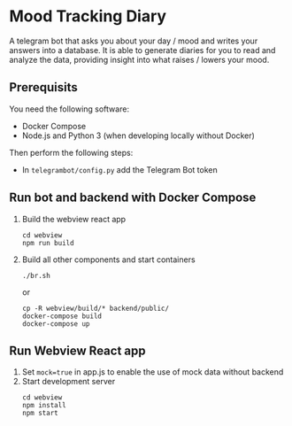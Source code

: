 # Mood Tracking Diary
A telegram bot that asks you about your day / mood and writes your answers into a database. It is able to generate diaries for you to read and analyze the data, providing insight into what raises / lowers your mood. 

## Prerequisits
You need the following software:
- Docker Compose
- Node.js and Python 3 (when developing locally without Docker)

Then perform the following steps:
- In `telegrambot/config.py` add the Telegram Bot token

## Run bot and backend with Docker Compose

1. Build the webview react app

    ```
    cd webview
    npm run build
    ```
2. Build all other components and start containers
    ```
    ./br.sh
    ```
    or
    ```
    cp -R webview/build/* backend/public/
    docker-compose build
    docker-compose up
    ```

## Run Webview React app
1. Set `mock=true` in app.js to enable the use of mock data without backend
2. Start development server
    ```
    cd webview
    npm install
    npm start
    ```
